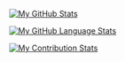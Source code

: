 [![My GitHub Stats](https://github-readme-stats.vercel.app/api/?username=deepforu47&count_private=true&theme=react&showicons=true)]()

[![My GitHub Language Stats](https://github-readme-stats.vercel.app/api/top-langs/?username=deepforu47&langs_count=5&theme=react)]()

[![My Contribution Stats](https://github-contribution-stats.vercel.app/api/?username=deepforu47)](https://github.com/deepforu47/github-contribution-stats/)
